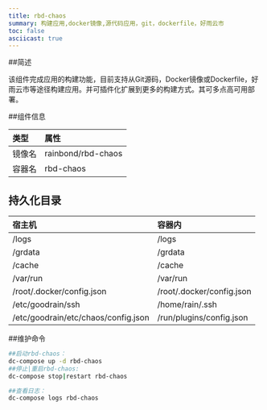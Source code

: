 ```yaml
---
title: rbd-chaos
summary: 构建应用,docker镜像,源代码应用，git，dockerfile，好雨云市
toc: false
asciicast: true
---
```


<div id="toc"></div>

##简述

该组件完成应用的构建功能，目前支持从Git源码，Docker镜像或Dockerfile，好雨云市等途径构建应用。并可插件化扩展到更多的构建方式。其可多点高可用部署。

##组件信息

| 类型   | 属性                 |
| :--- | :----------------- |
| 镜像名  | rainbond/rbd-chaos |
| 容器名  | rbd-chaos          |

## 持久化目录

| 宿主机                                 | 容器内                       |
| :---------------------------------- | :------------------------ |
| /logs                               | /logs                     |
| /grdata                             | /grdata                   |
| /cache                              | /cache                    |
| /var/run                            | /var/run                  |
| /root/.docker/config.json           | /root/.docker/config.json |
| /etc/goodrain/ssh                   | /home/rain/.ssh           |
| /etc/goodrain/etc/chaos/config.json | /run/plugins/config.json  |

##维护命令

```bash
##启动rbd-chaos：
dc-compose up -d rbd-chaos
##停止|重启rbd-chaos:
dc-compose stop|restart rbd-chaos

##查看日志：
dc-compose logs rbd-chaos

```